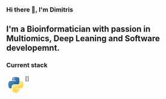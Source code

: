 ### Hi there 👋, I'm Dimitris 

## I'm a Bioinformatician with passion in Multiomics, Deep Leaning and Software developemnt.

### Current stack
[<img align="left" alt="Python" width="50px" src="https://github.com/devicons/devicon/blob/master/icons/python/python-original.svg" />]
